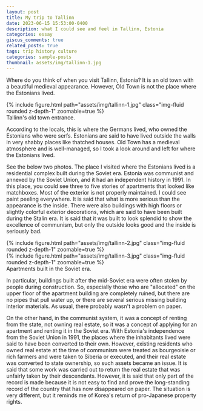```yaml
---
layout: post
title: My trip to Tallinn
date: 2023-06-15 15:53:00-0400
description: what I could see and feel in Tallinn, Estonia
categories: essay
giscus_comments: true
related_posts: true
tags: trip history culture
categories: sample-posts
thumbnail: assets/img/tallinn-1.jpg
---
```



Where do you think of when you visit Tallinn, Estonia? It is an old town with a beautiful medieval appearance. However, Old Town is not the place where the Estonians lived.

<div class="row mt-3">
    {% include figure.html path="assets/img/tallinn-1.jpg" class="img-fluid rounded z-depth-1" zoomable=true  %}
</div>
<div class="caption">
    Tallinn's old town entrance.
</div>

According to the locals, this is where the Germans lived, who owned the Estonians who were serfs. Estonians are said to have lived outside the walls in very shabby places like thatched houses. Old Town has a medieval atmosphere and is well-managed, so I took a look around and left for where the Estonians lived. 

See the below two photos. The place I visited where the Estonians lived is a residential complex built during the Soviet era. Estonia was communist and annexed by the Soviet Union, and it had an independent history in 1991. In this place, you could see three to five stories of apartments that looked like matchboxes. Most of the exterior is not properly maintained. I could see paint peeling everywhere. It is said that what is more serious than the appearance is the inside. There were also buildings with high floors or slightly colorful exterior decorations, which are said to have been built during the Stalin era. It is said that it was built to look splendid to show the excellence of communism, but only the outside looks good and the inside is seriously bad. 

<div class="row mt-3">
    <div class="col-sm mt-3 mt-md-0">
        {% include figure.html path="assets/img/tallinn-2.jpg" class="img-fluid rounded z-depth-1" zoomable=true %}
    </div>
    <div class="col-sm mt-3 mt-md-0">
        {% include figure.html path="assets/img/tallinn-3.jpg" class="img-fluid rounded z-depth-1" zoomable=true %}
    </div>
</div>
<div class="caption">
    Apartments built in the Soviet era.
</div>

In particular, buildings built after the mid-Soviet era were often stolen by people during construction. So, especially those who are "allocated" on the upper floor of the apartment building are completely ruined, but there are no pipes that pull water up, or there are several serious missing building interior materials. As usual, there probably wasn't a problem on paper. 

On the other hand, in the communist system, it was a concept of renting from the state, not owning real estate, so it was a concept of applying for an apartment and renting it in the Soviet era. With Estonia's independence from the Soviet Union in 1991, the places where the inhabitants lived were said to have been converted to their own. However, existing residents who owned real estate at the time of communism were treated as bourgeoisie or rich farmers and were taken to Siberia or executed, and their real estate was converted to state ownership, so such assets became an issue. It is said that some work was carried out to return the real estate that was unfairly taken by their descendants. However, it is said that only part of the record is made because it is not easy to find and prove the long-standing record of the country that has now disappeared on paper. The situation is very different, but it reminds me of Korea's return of pro-Japanese property rights.
